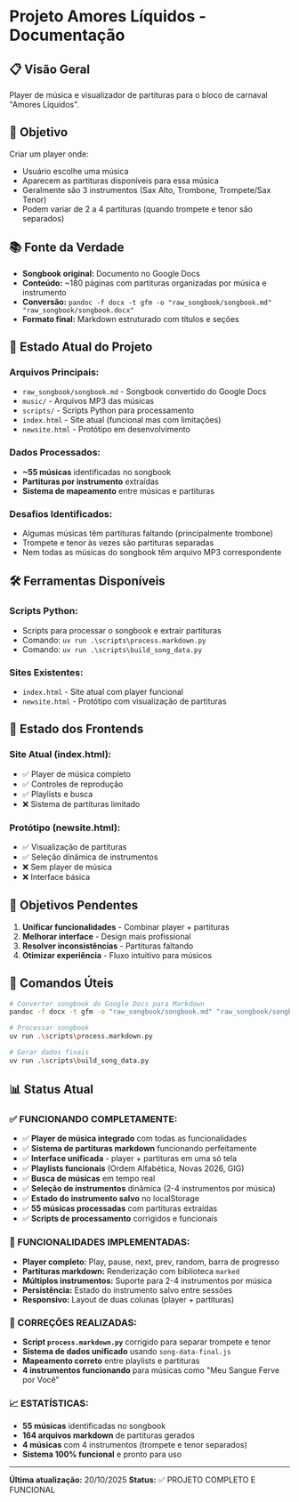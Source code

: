 # Projeto Amores Líquidos - Documentação

## 📋 Visão Geral
Player de música e visualizador de partituras para o bloco de carnaval "Amores Líquidos".

## 🎯 Objetivo
Criar um player onde:
- Usuário escolhe uma música
- Aparecem as partituras disponíveis para essa música
- Geralmente são 3 instrumentos (Sax Alto, Trombone, Trompete/Sax Tenor)
- Podem variar de 2 a 4 partituras (quando trompete e tenor são separados)

## 📚 Fonte da Verdade
- **Songbook original:** Documento no Google Docs
- **Conteúdo:** ~180 páginas com partituras organizadas por música e instrumento
- **Conversão:** `pandoc -f docx -t gfm -o "raw_songbook/songbook.md" "raw_songbook/songbook.docx"`
- **Formato final:** Markdown estruturado com títulos e seções

## 📁 Estado Atual do Projeto

### **Arquivos Principais:**
- `raw_songbook/songbook.md` - Songbook convertido do Google Docs
- `music/` - Arquivos MP3 das músicas
- `scripts/` - Scripts Python para processamento
- `index.html` - Site atual (funcional mas com limitações)
- `newsite.html` - Protótipo em desenvolvimento

### **Dados Processados:**
- **~55 músicas** identificadas no songbook
- **Partituras por instrumento** extraídas
- **Sistema de mapeamento** entre músicas e partituras

### **Desafios Identificados:**
- Algumas músicas têm partituras faltando (principalmente trombone)
- Trompete e tenor às vezes são partituras separadas
- Nem todas as músicas do songbook têm arquivo MP3 correspondente

## 🛠️ Ferramentas Disponíveis

### **Scripts Python:**
- Scripts para processar o songbook e extrair partituras
- Comando: `uv run .\scripts\process.markdown.py`
- Comando: `uv run .\scripts\build_song_data.py`

### **Sites Existentes:**
- `index.html` - Site atual com player funcional
- `newsite.html` - Protótipo com visualização de partituras

## 🎨 Estado dos Frontends

### **Site Atual (index.html):**
- ✅ Player de música completo
- ✅ Controles de reprodução
- ✅ Playlists e busca
- ❌ Sistema de partituras limitado

### **Protótipo (newsite.html):**
- ✅ Visualização de partituras
- ✅ Seleção dinâmica de instrumentos
- ❌ Sem player de música
- ❌ Interface básica

## 🎯 Objetivos Pendentes

1. **Unificar funcionalidades** - Combinar player + partituras
2. **Melhorar interface** - Design mais profissional
3. **Resolver inconsistências** - Partituras faltando
4. **Otimizar experiência** - Fluxo intuitivo para músicos

## 🔧 Comandos Úteis

```bash
# Converter songbook do Google Docs para Markdown
pandoc -f docx -t gfm -o "raw_songbook/songbook.md" "raw_songbook/songbook.docx"

# Processar songbook
uv run .\scripts\process.markdown.py

# Gerar dados finais
uv run .\scripts\build_song_data.py
```

## 📊 Status Atual

### **✅ FUNCIONANDO COMPLETAMENTE:**
- ✅ **Player de música integrado** com todas as funcionalidades
- ✅ **Sistema de partituras markdown** funcionando perfeitamente
- ✅ **Interface unificada** - player + partituras em uma só tela
- ✅ **Playlists funcionais** (Ordem Alfabética, Novas 2026, GIG)
- ✅ **Busca de músicas** em tempo real
- ✅ **Seleção de instrumentos** dinâmica (2-4 instrumentos por música)
- ✅ **Estado do instrumento salvo** no localStorage
- ✅ **55 músicas processadas** com partituras extraídas
- ✅ **Scripts de processamento** corrigidos e funcionais

### **🎯 FUNCIONALIDADES IMPLEMENTADAS:**
- **Player completo:** Play, pause, next, prev, random, barra de progresso
- **Partituras markdown:** Renderização com biblioteca `marked`
- **Múltiplos instrumentos:** Suporte para 2-4 instrumentos por música
- **Persistência:** Estado do instrumento salvo entre sessões
- **Responsivo:** Layout de duas colunas (player + partituras)

### **🔧 CORREÇÕES REALIZADAS:**
- **Script `process.markdown.py`** corrigido para separar trompete e tenor
- **Sistema de dados unificado** usando `song-data-final.js`
- **Mapeamento correto** entre playlists e partituras
- **4 instrumentos funcionando** para músicas como "Meu Sangue Ferve por Você"

### **📈 ESTATÍSTICAS:**
- **55 músicas** identificadas no songbook
- **164 arquivos markdown** de partituras gerados
- **4 músicas** com 4 instrumentos (trompete e tenor separados)
- **Sistema 100% funcional** e pronto para uso

---

**Última atualização:** 20/10/2025
**Status:** ✅ PROJETO COMPLETO E FUNCIONAL

